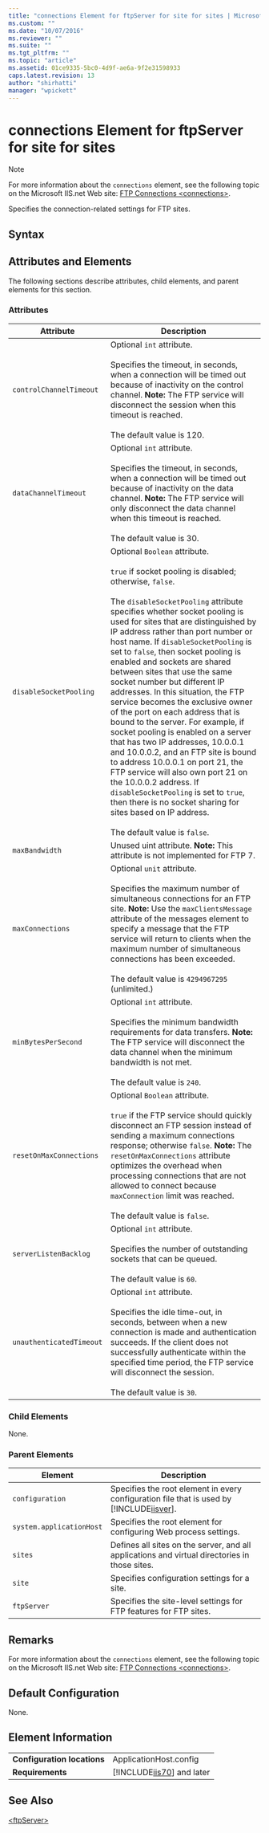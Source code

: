 ```yaml
---
title: "connections Element for ftpServer for site for sites | Microsoft Docs"
ms.custom: ""
ms.date: "10/07/2016"
ms.reviewer: ""
ms.suite: ""
ms.tgt_pltfrm: ""
ms.topic: "article"
ms.assetid: 01ce9335-5bc0-4d9f-ae6a-9f2e31598933
caps.latest.revision: 13
author: "shirhatti"
manager: "wpickett"
---
```

# connections Element for ftpServer for site for sites
> [!NOTE]
>  For more information about the `connections` element, see the following topic on the Microsoft IIS.net Web site: [FTP Connections \<connections>](http://www.iis.net/ConfigReference/system.applicationHost/sites/site/ftpServer/connections).  
  
 Specifies the connection-related settings for FTP sites.  
  
## Syntax  
  
## Attributes and Elements  
 The following sections describe attributes, child elements, and parent elements for this section.  
  
### Attributes  
  
|Attribute|Description|  
|---------------|-----------------|  
|`controlChannelTimeout`|Optional `int` attribute.<br /><br /> Specifies the timeout, in seconds, when a connection will be timed out because of inactivity on the control channel. **Note:**  The FTP service will disconnect the session when this timeout is reached. <br /><br /> The default value is 120.|  
|`dataChannelTimeout`|Optional `int` attribute.<br /><br /> Specifies the timeout, in seconds, when a connection will be timed out because of inactivity on the data channel. **Note:**  The FTP service will only disconnect the data channel when this timeout is reached. <br /><br /> The default value is 30.|  
|`disableSocketPooling`|Optional `Boolean` attribute.<br /><br /> `true` if socket pooling is disabled; otherwise, `false`.<br /><br /> The `disableSocketPooling` attribute specifies whether socket pooling is used for sites that are distinguished by IP address rather than port number or host name. If `disableSocketPooling` is set to `false`, then socket pooling is enabled and sockets are shared between sites that use the same socket number but different IP addresses. In this situation, the FTP service becomes the exclusive owner of the port on each address that is bound to the server. For example, if socket pooling is enabled on a server that has two IP addresses, 10.0.0.1 and 10.0.0.2, and an FTP site is bound to address 10.0.0.1 on port 21, the FTP service will also own port 21 on the 10.0.0.2 address. If `disableSocketPooling` is set to `true`, then there is no socket sharing for sites based on IP address.<br /><br /> The default value is `false`.|  
|`maxBandwidth`|Unused uint attribute. **Note:**  This attribute is not implemented for FTP 7.|  
|`maxConnections`|Optional `unit` attribute.<br /><br /> Specifies the maximum number of simultaneous connections for an FTP site. **Note:**  Use the `maxClientsMessage` attribute of the messages element to specify a message that the FTP service will return to clients when the maximum number of simultaneous connections has been exceeded. <br /><br /> The default value is `4294967295` (unlimited.)|  
|`minBytesPerSecond`|Optional `int` attribute.<br /><br /> Specifies the minimum bandwidth requirements for data transfers. **Note:**  The FTP service will disconnect the data channel when the minimum bandwidth is not met. <br /><br /> The default value is `240`.|  
|`resetOnMaxConnections`|Optional `Boolean` attribute.<br /><br /> `true` if the FTP service should quickly disconnect an FTP session instead of sending a maximum connections response; otherwise `false`. **Note:**  The `resetOnMaxConnections` attribute optimizes the overhead when processing connections that are not allowed to connect because `maxConnection` limit was reached. <br /><br /> The default value is `false`.|  
|`serverListenBacklog`|Optional `int` attribute.<br /><br /> Specifies the number of outstanding sockets that can be queued.<br /><br /> The default value is `60`.|  
|`unauthenticatedTimeout`|Optional `int` attribute.<br /><br /> Specifies the idle time-out, in seconds, between when a new connection is made and authentication succeeds. If the client does not successfully authenticate within the specified time period, the FTP service will disconnect the session.<br /><br /> The default value is `30`.|  
  
### Child Elements  
 None.  
  
### Parent Elements  
  
|Element|Description|  
|-------------|-----------------|  
|`configuration`|Specifies the root element in every configuration file that is used by [!INCLUDE[iisver](../../reference/admin/includes/iisver-md.md)].|  
|`system.applicationHost`|Specifies the root element for configuring Web process settings.|  
|`sites`|Defines all sites on the server, and all applications and virtual directories in those sites.|  
|`site`|Specifies configuration settings for a site.|  
|`ftpServer`|Specifies the site-level settings for FTP features for FTP sites.|  
  
## Remarks  
 For more information about the `connections` element, see the following topic on the Microsoft IIS.net Web site: [FTP Connections \<connections>](http://www.iis.net/ConfigReference/system.applicationHost/sites/site/ftpServer/connections).  
  
## Default Configuration  
 None.  
  
## Element Information  
  
|||  
|-|-|  
|**Configuration locations**|ApplicationHost.config|  
|**Requirements**|[!INCLUDE[iis70](../../reference/admin/includes/iis70-md.md)] and later|  
  
## See Also  
 [\<ftpServer>](../../reference/admin/ftpserver-element-for-site-for-sites.md)